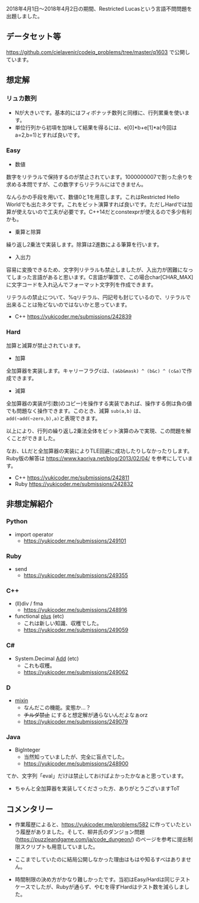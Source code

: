 2018年4月1日～2018年4月2日の期間、Restricted Lucasという言語不問問題を出題しました。

## データセット等

https://github.com/cielavenir/codeiq_problems/tree/master/q1603 で公開しています。

## 想定解

### リュカ数列

- Nが大きいです。基本的にはフィボナッチ数列と同様に、行列累乗を使います。
- 単位行列から初項を加味して結果を得るには、e[0]*b+e[1]*a(今回はa=2,b=1)とすれば良いです。

### Easy

- 数値

数字をリテラルで保持するのが禁止されています。1000000007で割った余りを求める本問ですが、この数字すらリテラルにはできません。

なんらかの手段を用いて、数値0と1を用意します。これはRestricted Hello Worldでも出たネタです。これをビット演算すれば良いです。ただしHardでは加算が使えないので工夫が必要です。C++14だとconstexprが使えるので多少有利かも。

- 乗算と除算

繰り返し2乗法で実装します。除算は2進数による筆算を行います。

- 入出力

容易に変換できるため、文字列リテラルも禁止しましたが、入出力が困難になってしまった言語があると思います。C言語が筆頭で、この場合char[CHAR_MAX]に文字コードを入れ込んでフォーマット文字列を作成できます。

リテラルの禁止について、%qリテラル、円記号も封じているので、リテラルで出来ることは殆どないのではないかと思っています。

- C++ <https://yukicoder.me/submissions/242839>

### Hard

加算と減算が禁止されています。

- 加算

全加算器を実装します。キャリーフラグcは、`(a&b&mask) ^ (b&c) ^ (c&a)`で作成できます。

- 減算

全加算器の実装が引数(のコピー)を操作する実装であれば、操作する側は負の値でも問題なく操作できます。このとき、減算 `sub(a,b)` は、 `add(~add(~zero,b),a)`と表現できます。

以上により、行列の繰り返し2乗法全体をビット演算のみで実現、この問題を解くことができました。

なお、LLだと全加算器の実装によりTLE回避に成功したりしなかったりします。Ruby版の解答は
https://www.kaoriya.net/blog/2013/02/04/
を参考にしています。

- C++ <https://yukicoder.me/submissions/242811>
- Ruby <https://yukicoder.me/submissions/242832>

## 非想定解紹介

### Python

- import operator
    - <https://yukicoder.me/submissions/249101>

### Ruby

- send
    - <https://yukicoder.me/submissions/249355>

### C++

- (ll)div / fma
    - <https://yukicoder.me/submissions/248916>
- functional [plus](http://www.cplusplus.com/reference/functional/plus/) (etc)
    - これは新しい知識、収穫でした。
    - <https://yukicoder.me/submissions/249059>

### C\# ###

- System.Decimal [Add](https://msdn.microsoft.com/ja-jp/library/system.decimal.add.aspx) (etc)
    - これも収穫。
    - <https://yukicoder.me/submissions/249062>

### D

- [mixin](https://dlang.org/articles/mixin.html)
    - なんだこの機能。変態か…？
    - ~~チルダ禁止~~ にすると想定解が通らないんだよなぁorz
    - <https://yukicoder.me/submissions/249079>

### Java

- BigInteger
    - 当然知っていましたが、完全に盲点でした。
    - <https://yukicoder.me/submissions/248900>

てか、文字列「eval」だけは禁止しておけばよかったかなぁと思っています。

- ちゃんと全加算器を実装してくださった方、ありがとうございますToT

## コメンタリー

- 作業履歴によると、<https://yukicoder.me/problems/582> に作っていたという履歴がありました。そして、柳井氏のダンジョン問題 (<https://puzzleandgame.com/ja/code_dungeon/>) のページを参考に提出制限スクリプトも用意していました。
- ここまでしていたのに結局公開しなかった理由はもはや知るすべはありません。

- 時間制限の決め方がかなり難しかったです。当初はEasy/Hardは同じテストケースでしたが、Rubyが通らず、やむを得ずHardはテスト数を減らしました。

